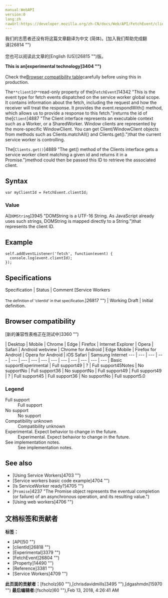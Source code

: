 ```yaml
---
manual:WebAPI
version:0
lang:zh
rawUrl:https://developer.mozilla.org/zh-CN/docs/Web/API/FetchEvent/clientId
---
```




<bdi>我们的志愿者还没有将这篇文章翻译为<bdi>中文 (简体)</bdi>。[加入我们帮助完成翻译]26814 "")<br></br>您也可以阅读此文章的[English (US)]26815 "")版。</bdi>






**This is an[experimental technology]3404 "")**<br></br>Check the[Browser compatibility table](%10809#Browser_compatibility "")carefully before using this in production.




The`**clientId**`read-only property of the[`FetchEvent`]14342 "This is the event type for fetch events dispatched on the service worker global scope. It contains information about the fetch, including the request and how the receiver will treat the response. It provides the event.respondWith() method, which allows us to provide a response to this fetch.")returns the id of the[`Client`]4887 "The Client interface represents an executable context such as a Worker, or a SharedWorker. Window clients are represented by the more-specific WindowClient. You can get Client/WindowClient objects from methods such as Clients.matchAll() and Clients.get().")that the current service worker is controlling.



The[`Clients.get()`]4889 "The get() method of the Clients interface gets a service worker client matching a given id and returns it in a Promise.")method could then be passed this ID to retrieve the associated client.


## Syntax<a name="Syntax"></a>

```
var myClientId = FetchEvent.clientId;
```

### Value<a name="Value"></a>


A[`DOMString`]3945 "DOMString is a UTF-16 String. As JavaScript already uses such strings, DOMString is mapped directly to a String.")that represents the client ID.


## Example<a name="Example"></a>

```
self.addEventListener('fetch', function(event) {
  console.log(event.clientId);
​});
```

## Specifications<a name="Specifications"></a>

Specification | Status | Comment 
[Service Workers<br></br><small>The definition of &#39;clientId&#39; in that specification.</small>]26817 "") | Working Draft | Initial definition. 


## Browser compatibility<a name="Browser_compatibility"></a>
[新的兼容性表格正在测试中<i></i>]3360 "")

 | <abbr>Desktop<i></i></abbr> | <abbr>Mobile<i></i></abbr> 
 | <abbr>Chrome<i></i></abbr> | <abbr>Edge<i></i></abbr> | <abbr>Firefox<i></i></abbr> | <abbr>Internet Explorer<i></i></abbr> | <abbr>Opera<i></i></abbr> | <abbr>Safari<i></i></abbr> | <abbr>Android webview<i></i></abbr> | <abbr>Chrome for Android<i></i></abbr> | <abbr>Edge Mobile<i></i></abbr> | <abbr>Firefox for Android<i></i></abbr> | <abbr>Opera for Android<i></i></abbr> | <abbr>iOS Safari<i></i></abbr> | <abbr>Samsung Internet<i></i></abbr> 
 ---  |  ---  |  ---  |  ---  |  ---  |  ---  |  ---  |  ---  |  ---  |  ---  |  ---  |  ---  |  ---  |  ---  | 
Basic support<abbr>Experimental<i></i></abbr> | <abbr>Full support</abbr>49 | <abbr>?</abbr> | <abbr>Full support</abbr>45<abbr>Notes<i></i></abbr> | <abbr>No support</abbr>No | <abbr>Full support</abbr>36 | <abbr>No support</abbr>No | <abbr>Full support</abbr>49 | <abbr>Full support</abbr>49 | <abbr>?</abbr> | <abbr>Full support</abbr>45 | <abbr>Full support</abbr>36 | <abbr>No support</abbr>No | <abbr>Full support</abbr>5.0 


### Legend<a name="Legend"></a>
<dl><dt id=''><abbr>Full support</abbr></dt><dd>Full support</dd><dt id=''><abbr>No support</abbr></dt><dd>No support</dd><dt id=''><abbr>Compatibility unknown</abbr></dt><dd>Compatibility unknown</dd><dt id=''><abbr>Experimental. Expect behavior to change in the future.<i></i></abbr></dt><dd>Experimental. Expect behavior to change in the future.</dd><dt id=''><abbr>See implementation notes.<i></i></abbr></dt><dd>See implementation notes.</dd></dl>


## See also<a name="See_also"></a>

* [Using Service Workers]4703 "")
* [Service workers basic code example]4704 "")
* [Is ServiceWorker ready?]4705 "")
* [`Promise`]4237 "The Promise object represents the eventual completion (or failure) of an asynchronous operation, and its resulting value.")
* [Using web workers]4706 "")



## 文档标签和贡献者
**标签：**
* [API]50 "")
* [clientId]26818 "")
* [Experimental]3379 "")
* [FetchEvent]26804 "")
* [Property]14490 "")
* [Reference]3381 "")
* [Service Workers]4709 "")

**此页面的贡献者：**[fscholz]60 ""),[chrisdavidmills]3495 ""),[dgashmdn]15970 "")
**最后编辑者:**[fscholz]60 ""),<time>Feb 13, 2018, 4:26:41 AM</time>


